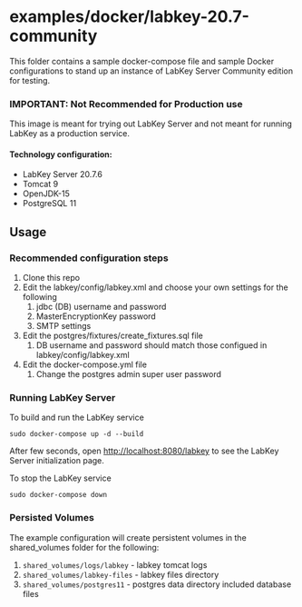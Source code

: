 examples/docker/labkey-20.7-community
==========

This folder contains a sample docker-compose file and sample Docker configurations to stand up an instance of LabKey Server Community edition for testing.

### IMPORTANT: Not Recommended for Production use
 This image is meant for trying out LabKey Server and not meant for running LabKey as a production service.
#### Technology configuration:
* LabKey Server 20.7.6 
* Tomcat 9
* OpenJDK-15
* PostgreSQL 11


## Usage 

### Recommended configuration steps

1. Clone this repo
1. Edit the labkey/config/labkey.xml and choose your own settings for the following
    1. jdbc (DB) username and password
    1. MasterEncryptionKey password 
    1. SMTP settings
1. Edit the postgres/fixtures/create_fixtures.sql file
    1.  DB username and password should match those configued in labkey/config/labkey.xml 
1. Edit the docker-compose.yml file
    1. Change the postgres admin super user password

### Running LabKey Server 

To build and run the LabKey service  

    sudo docker-compose up -d --build

After few seconds, open [http://localhost:8080/labkey](http://localhost:8080/labkey) to see the LabKey Server initialization page.

To stop the LabKey service    

    sudo docker-compose down

### Persisted Volumes
The example configuration will create persistent volumes in the shared_volumes folder for the following:
1. `shared_volumes/logs/labkey` - labkey tomcat logs
1. `shared_volumes/labkey-files` - labkey files directory
1. `shared_volumes/postgres11` - postgres data directory included database files



